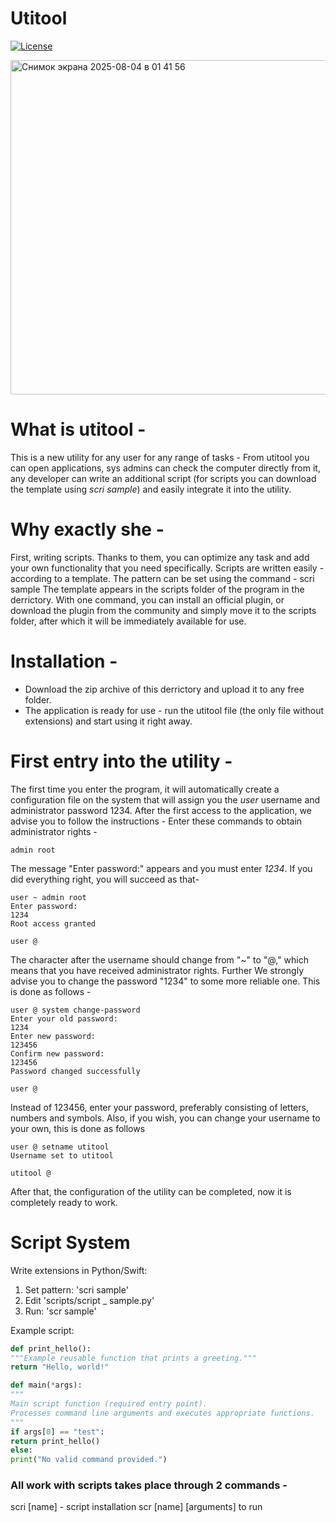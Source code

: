 # Utitool

[![License](https://img.shields.io/badge/license-MIT.0-blue.svg)](LICENSE)

<img width="638" height="535" alt="Снимок экрана 2025-08-04 в 01 41 56" src="https://github.com/user-attachments/assets/c22993fd-4651-45c8-84a1-607b5dc0b521" />


# What is utitool -
This is a new utility for any user for any range of tasks -
From utitool you can open applications, sys admins can check the computer directly from it, any developer can write an additional script (for scripts you can download the template using *scri sample*) and easily integrate it into the utility.


# Why exactly she -
First, writing scripts. Thanks to them, you can optimize any task and add your own functionality that you need specifically. Scripts are written easily - according to a template. The pattern can be set using the command - scri sample
The template appears in the scripts folder of the program in the derrictory. With one command, you can install an official plugin, or download the plugin from the community and simply move it to the scripts folder, after which it will be immediately available for use.


# Installation -
- Download the zip archive of this derrictory and upload it to any free folder.
- The application is ready for use - run the utitool file (the only file without extensions) and start using it right away.


# First entry into the utility -
The first time you enter the program, it will automatically create a configuration file on the system that will assign you the *user* username and administrator password 1234. After the first access to the application, we advise you to follow the instructions -
Enter these commands to obtain administrator rights -
``` utitool
admin root
```
The message "Enter password:" appears and you must enter *1234*. If you did everything right, you will succeed as that-
```utitool
user ~ admin root
Enter password:
1234
Root access granted

user @
```
The character after the username should change from "~" to "@," which means that you have received administrator rights. Further We strongly advise you to change the password "1234" to some more reliable one. This is done as follows -
```utitool
user @ system change-password
Enter your old password:
1234
Enter new password:
123456
Confirm new password:
123456
Password changed successfully

user @
```
Instead of 123456, enter your password, preferably consisting of letters, numbers and symbols. Also, if you wish, you can change your username to your own, this is done as follows
```utitool
user @ setname utitool
Username set to utitool

utitool @
```
After that, the configuration of the utility can be completed, now it is completely ready to work.



# Script System
Write extensions in Python/Swift:
1. Set pattern: 'scri sample'
2. Edit 'scripts/script _ sample.py'
3. Run: 'scr sample'

Example script:
```python
def print_hello():
"""Example reusable function that prints a greeting."""
return "Hello, world!"

def main(*args):
"""
Main script function (required entry point).
Processes command line arguments and executes appropriate functions.
"""
if args[0] == "test":
return print_hello()
else:
print("No valid command provided.")
```
### All work with scripts takes place through 2 commands -
scri [name] - script installation
scr [name] [arguments] to run
